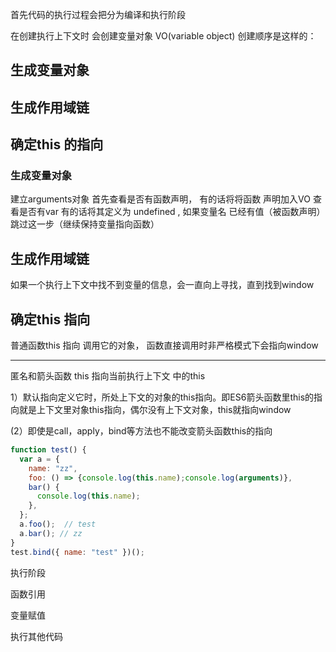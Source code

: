 首先代码的执行过程会把分为编译和执行阶段


在创建执行上下文时 会创建变量对象 VO(variable object) 创建顺序是这样的：




## 生成变量对象
## 生成作用域链
## 确定this 的指向



### 生成变量对象
建立arguments对象
首先查看是否有函数声明， 有的话将将函数 声明加入VO
查看是否有var  有的话将其定义为 undefined , 如果变量名 已经有值（被函数声明） 跳过这一步（继续保持变量指向函数）


## 生成作用域链
如果一个执行上下文中找不到变量的信息，会一直向上寻找，直到找到window

## 确定this 指向
普通函数this 指向 调用它的对象， 函数直接调用时非严格模式下会指向window

******
匿名和箭头函数 this 指向当前执行上下文 中的this

1）默认指向定义它时，所处上下文的对象的this指向。即ES6箭头函数里this的指向就是上下文里对象this指向，偶尔没有上下文对象，this就指向window

(2）即使是call，apply，bind等方法也不能改变箭头函数this的指向


``` js
function test() {
  var a = {
    name: "zz",
    foo: () => {console.log(this.name);console.log(arguments)},
    bar() {
      console.log(this.name);
    },
  };
  a.foo();  // test
  a.bar(); // zz
}
test.bind({ name: "test" })();
```


执行阶段

函数引用

变量赋值

执行其他代码






